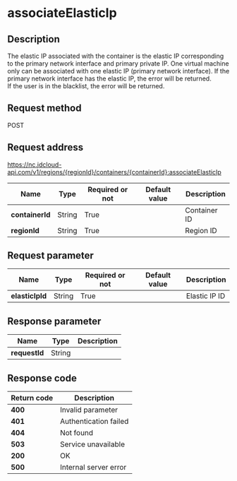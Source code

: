 # associateElasticIp


## Description
The elastic IP associated with the container is the elastic IP corresponding to the primary network interface and primary private IP.
One virtual machine only can be associated with one elastic IP (primary network interface). If the primary network interface has the elastic IP, the error will be returned. <br>
If the user is in the blacklist, the error will be returned.


## Request method
POST

## Request address
https://nc.jdcloud-api.com/v1/regions/{regionId}/containers/{containerId}:associateElasticIp

|Name|Type|Required or not|Default value|Description|
|---|---|---|---|---|
|**containerId**|String|True| |Container ID|
|**regionId**|String|True| |Region ID|

## Request parameter
|Name|Type|Required or not|Default value|Description|
|---|---|---|---|---|
|**elasticIpId**|String|True| |Elastic IP ID|


## Response parameter
|Name|Type|Description|
|---|---|---|
|**requestId**|String| |



## Response code
|Return code|Description|
|---|---|
|**400**|Invalid parameter|
|**401**|Authentication failed|
|**404**|Not found|
|**503**|Service unavailable|
|**200**|OK|
|**500**|Internal server error|
